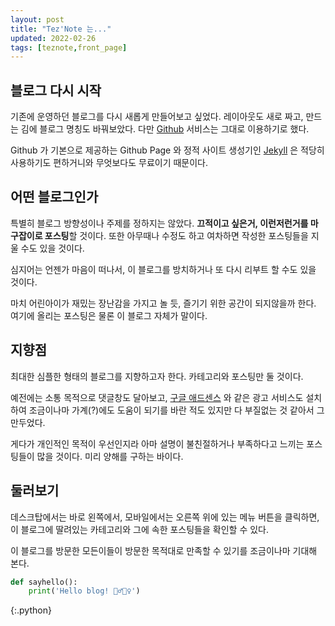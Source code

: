```yaml
---
layout: post
title: "Tez'Note 는..."
updated: 2022-02-26
tags: [teznote,front_page]
---
```


## 블로그 다시 시작

기존에 운영하던 블로그를 다시 새롭게 만들어보고 싶었다. 레이아웃도 새로 짜고, 만드는 김에 블로그 명칭도 바꿔보았다. 다만 [Github](https://github.com) 서비스는 그대로 이용하기로 했다.

Github 가 기본으로 제공하는 Github Page 와 정적 사이트 생성기인 [Jekyll](https://jekyllrb-ko.github.io) 은 적당히 사용하기도 편하거니와 무엇보다도 무료이기 때문이다.

## 어떤 블로그인가

특별히 블로그 방향성이나 주제를 정하지는 않았다. **끄적이고 싶은거, 이런저런거를 마구잡이로 포스팅**할 것이다. 또한 아무때나 수정도 하고 여차하면 작성한 포스팅들을 지울 수도 있을 것이다.

심지어는 언젠가 마음이 떠나서, 이 블로그를 방치하거나 또 다시 리부트 할 수도 있을 것이다.

마치 어린아이가 재밌는 장난감을 가지고 놀 듯, 즐기기 위한 공간이 되지않을까 한다. 여기에 올리는 포스팅은 물론 이 블로그 자체가 말이다.

## 지향점

최대한 심플한 형태의 블로그를 지향하고자 한다. 카테고리와 포스팅만 둘 것이다.

예전에는 소통 목적으로 댓글창도 달아보고, [구글 애드센스](https://www.google.co.kr/adsense/start) 와 같은 광고 서비스도 설치하여 조금이나마 가계(?)에도 도움이 되기를 바란 적도 있지만 다 부질없는 것 같아서 그만두었다.

게다가 개인적인 목적이 우선인지라 아마 설명이 불친절하거나 부족하다고 느끼는 포스팅들이 많을 것이다. 미리 양해를 구하는 바이다.

## 둘러보기

데스크탑에서는 바로 왼쪽에서, 모바일에서는 오른쪽 위에 있는 메뉴 버튼을 클릭하면, 이 블로그에 딸려있는 카테고리와 그에 속한 포스팅들을 확인할 수 있다. 

이 블로그를 방문한 모든이들이 방문한 목적대로 만족할 수 있기를 조금이나마 기대해 본다.

```python
def sayhello():
    print('Hello blog! 🙋‍♂️🙋‍♀️')
```
{:.python}
